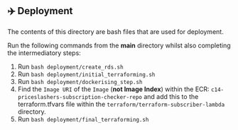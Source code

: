 ## ✈️ Deployment

The contents of this directory are bash files that are used for deployment.

Run the following commands from the **main** directory whilst also completing the intermediatory steps:

1. Run `bash deployment/create_rds.sh`
2. Run `bash deployment/initial_terraforming.sh`
3. Run `bash deployment/dockerising_step.sh`
4.  Find the `Image URI` of the `Image` (**not Image Index**) within the ECR: `c14-priceslashers-subscription-checker-repo` and add this to the terraform.tfvars file within the `terraform/terraform-subscriber-lambda` directory. 
5. Run `bash deployment/final_terraforming.sh`



